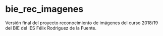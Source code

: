 # bie_rec_imagenes
Versión final del proyecto reconocimiento de imágenes del curso 2018/19 del BIE del IES Félix Rodriguez de la Fuente.
